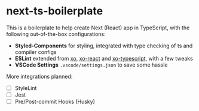 # next-ts-boilerplate

This is a boilerplate to help create Next (React) app in TypeScript, with the following out-of-the-box configurations:

- **Styled-Components** for styling, integrated with type checking of ts and compiler configs
- **ESLint** extended from [xo](https://github.com/xojs/eslint-config-xo), [xo-react](https://github.com/xojs/eslint-config-xo-react) and [xo-typescript](https://github.com/xojs/eslint-config-xo-typescript), with a few tweaks
- **VSCode Settings** `.vscode/settings.json` to save some hassle

More integrations planned:

- [ ] StyleLint
- [ ] Jest
- [ ] Pre/Post-commit Hooks (Husky)
